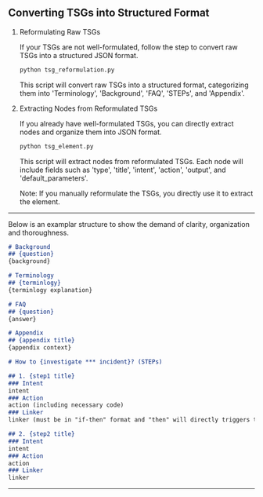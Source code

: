## Converting TSGs into Structured Format
1. Reformulating Raw TSGs
    
    If your TSGs are not well-formulated, follow the step to convert raw TSGs into a structured JSON format.

    ```bash
    python tsg_reformulation.py
    ```
    This script will convert raw TSGs into a structured format, categorizing them into 'Terminology', 'Background', 'FAQ', 'STEPs', and 'Appendix'.

2. Extracting Nodes from Reformulated TSGs

    If you already have well-formulated TSGs, you can directly extract nodes and organize them into JSON format.
    ```bash
    python tsg_element.py
    ```

    This script will extract nodes from reformulated TSGs. Each node will include fields such as 'type', 'title', 'intent', 'action', 'output', and 'default_parameters'.

    Note: If you manually reformulate the TSGs, you directly use it to extract the element.

----

Below is an examplar structure to show the demand of clarity, organization and thoroughness. 

```markdown
# Background
## {question}
{background}

# Terminology
## {terminlogy}
{terminlogy explanation}

# FAQ
## {question}
{answer}

# Appendix
## {appendix title}
{appendix context}

# How to {investigate *** incident}? (STEPs)

## 1. {step1 title}
### Intent
intent
### Action
action (including necessary code)
### Linker
linker (must be in "if-then" format and "then" will directly triggers the intent of next step)

## 2. {step2 title}
### Intent
intent
### Action
action
### Linker
linker 
```
---
